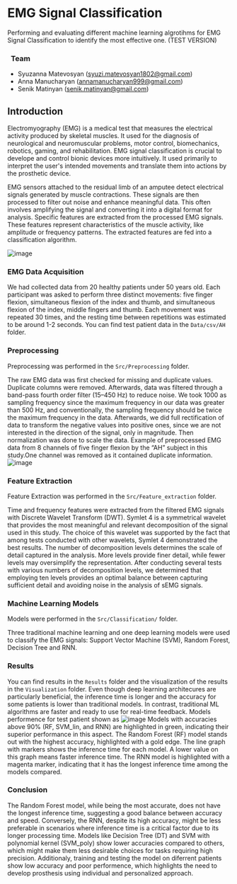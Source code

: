 <h1 align="left">EMG Signal Classification</h1>

Performing and evaluating different machine learning algrotihms for EMG Signal Classification to identify the most effective one. (TEST VERSION)

### &nbsp; Team

 - Syuzanna Matevosyan (syuzi.matevosyan1802@gmail.com)
 - Anna Manucharyan (annamanucharyan999@gmail.com)
 - Senik Matinyan (senik.matinyan@gmail.com)

## Introduction

Electromyography (EMG) is a medical test that measures the electrical activity produced by skeletal muscles.
It used for the diagnosis of neurological and neuromuscular problems, motor control, biomechanics, robotics, gaming, and rehabilitation. 
EMG signal classification is crucial to develope and control bionic devices more intuitively. It used primarily to interpret the user's intended movements and translate them into actions by the prosthetic device.

EMG sensors attached to the residual limb of an amputee detect electrical signals generated by muscle contractions. These signals are then processed to filter out noise and enhance meaningful data. This often involves amplifying the signal and converting it into a digital format for analysis. Specific features are extracted from the processed EMG signals. These features represent characteristics of the muscle activity, like amplitude or frequency patterns. The extracted features are fed into a classification algorithm.

![image](https://github.com/symatevo/EMG-Signal-Classification/assets/74954267/b568a226-6db1-475e-9031-133647aa2341)


### EMG Data Acquisition

We had collected data from 20 healthy patients under 50 years old. Each participant was asked to perform three distinct movements: five finger flexion, simultaneous flexion of the index and thumb, and simultaneous flexion of the index, middle fingers and thumb. Each movement was repeated 30 times, and the resting time between repetitions was estimated to be around 1-2 seconds. You can find test patient data in the `Data/csv/AH` folder.

### Preprocessing

Preprocessing was performed in the `Src/Preprocessing` folder.

The raw EMG data was first checked for missing and duplicate values. Duplicate columns were removed. Afterwards, data was filtered through a band-pass fourth order filter (15–450 Hz) to reduce noise. We took 1000 as sampling frequency since the maximum frequency in our data was greater than 500 Hz, and conventionally, the sampling frequency should be twice the maximum frequency in the data. Afterwards, we did full rectification of data to transform the negative values into positive ones, since we are not interested in the direction of the signal, only in magnitude. Then normalization was done to scale the data.
Example of preprocessed EMG data from 8 channels of five finger flexion by the “AH” subject in this study.One channel was removed as it contained duplicate information.
![image](https://github.com/symatevo/EMG-Signal-Classification/assets/74954267/2aef962a-3ccf-419d-b002-1a1789623acc)

### Feature Extraction

Feature Extraction was performed in the `Src/Feature_extraction` folder.

Time and frequency features were extracted from the filtered EMG signals with Discrete Wavelet Transform (DWT). Symlet 4 is a symmetrical wavelet that provides the most meaningful and relevant decomposition of the signal used in this study. The choice of this wavelet was supported by the fact that among tests conducted with other wavelets, Symlet 4 demonstrated the best results. The number of decomposition levels determines the scale of detail captured in the analysis. More levels provide finer detail, while fewer levels may oversimplify the representation. After conducting several tests with various numbers of decomposition levels, we determined that employing ten levels provides an optimal balance between capturing sufficient detail and avoiding noise in the analysis of sEMG signals.

### Machine Learning Models

Models were performed in the `Src/Classification/` folder.

Three traditional machine learning and one deep learning models were used to classify the EMG signals: Support Vector Machine (SVM), Random Forest, Decision Tree and RNN.

### Results

You can find results in the `Results` folder and the visualization of the results in the `Visualization` folder.
Even though deep learning architecures are particularly beneficial, the inference time is longer and the accuracy for some patients is lower than traditional models. In contrast, traditional ML algorithms are faster and ready to use for real-time feedback. Models performence for test patient shown as
![image](https://github.com/symatevo/EMG-Signal-Classification/assets/74954267/58c47c7f-5351-4344-8ae4-222baf33bfab)
Models with accuracies above 90% (RF, SVM_lin, and RNN) are highlighted in green, indicating their superior performance in this aspect. The Random Forest (RF) model stands out with the highest accuracy, highlighted with a gold edge.
The line graph with markers shows the inference time for each model. A lower value on this graph means faster inference time. The RNN model is highlighted with a magenta marker, indicating that it has the longest inference time among the models compared.

### Conclusion
The Random Forest model, while being the most accurate, does not have the longest inference time, suggesting a good balance between accuracy and speed.
Conversely, the RNN, despite its high accuracy, might be less preferable in scenarios where inference time is a critical factor due to its longer processing time.
Models like Decision Tree (DT) and SVM with polynomial kernel (SVM_poly) show lower accuracies compared to others, which might make them less desirable choices for tasks requiring high precision.
Additionaly, training and testing the model on diferrent patients show low accuracy and poor performence, which highlights the need to develop prosthesis using individual and personalized approach.






